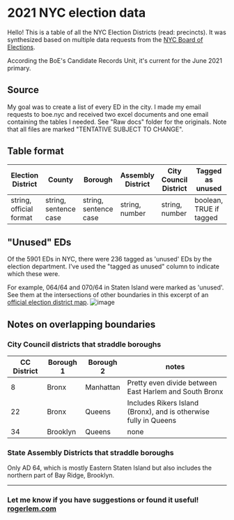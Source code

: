 # 2021 NYC election data

Hello! This is a table of all the NYC Election Districts (read: precincts). It was synthesized based on multiple data requests from the [NYC Board of Elections](https://vote.nyc/). 

According the BoE's Candidate Records Unit, it's current for the June 2021 primary.
## Source
My goal was to create a list of every ED in the city. I made my email requests to boe.nyc and received two excel documents and one email containing the tables I needed. See "Raw docs" folder for the originals. Note that all files are marked "TENTATIVE SUBJECT TO CHANGE".

## Table format
| Election District  | County | Borough | Assembly District | City Council District | Tagged as unused |
| ------------- | ------------- | ------------- | ------------- | ------------- | ------------- |
| string, official format | string, sentence case | string, sentence case | string, number | string, number | boolean, TRUE if tagged |

## "Unused" EDs

Of the 5901 EDs in NYC, there were 236 tagged as 'unused' EDs by the election department. I've used the "tagged as unused" column to indicate which these were. 

For example, 064/64 and 070/64 in Staten Island were marked as 'unused'. See them at the intersections of other boundaries in this excerpt of an [official election district map](https://vote.nyc/sites/default/files/pdf/maps/ad/ad64.pdf). ![image](https://user-images.githubusercontent.com/6442309/116641916-8e851280-a922-11eb-9363-850f9bef5390.png)

## Notes on overlapping boundaries

### City Council districts that straddle boroughs
| CC District  | Borough 1 | Borough 2 | notes |
| ------------- | ------------- | ------------- | ------------- |
| 8  | Bronx  | Manhattan  | Pretty even divide between East Harlem and South Bronx  |
| 22  | Bronx  | Queens  | Includes Rikers Island (Bronx), and is otherwise fully in Queens  |
| 34  | Brooklyn  | Queens  | none  |

### State Assembly Districts that straddle boroughs
Only AD 64, which is mostly Eastern Staten Island but also includes the northern part of Bay Ridge, Brooklyn.

* * *
### Let me know if you have suggestions or found it useful! [rogerlem.com](https://rogerlem.com)
